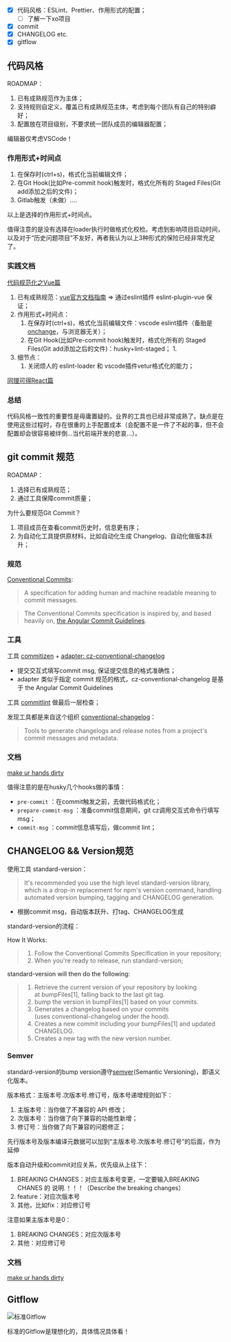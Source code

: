 - [x]  代码风格：ESLint、Prettier、作用形式的配置；
    - [ ]  了解一下xo项目
- [x]  commit
- [x]  CHANGELOG etc.
- [x]  gitflow

## 代码风格

ROADMAP：

1. 已有成熟规范作为主体；
2. 支持规则自定义，覆盖已有成熟规范主体，考虑到每个团队有自己的特别癖好；
3. 配置放在项目级别，不要求统一团队成员的编辑器配置；

编辑器仅考虑VSCode！

### 作用形式+时间点

1. 在保存时(ctrl+s)，格式化当前编辑文件；
2. 在Git Hook(比如Pre-commit hook)触发时，格式化所有的 Staged Files(Git add添加之后的文件)；
3. Gitlab触发（未做）....

以上是选择的作用形式+时间点。

值得注意的是没有选择在loader执行时做格式化校检。考虑到影响项目启动时间，以及对于“历史问题项目”不友好，再者我认为以上3种形式的保险已经非常充足了。

### 实践文档

[代码规范化之Vue篇](https://zhuanlan.zhihu.com/p/104032620)

1. 已有成熟规范：[vue官方文档指南](https://v3.cn.vuejs.org/style-guide/) ⇒ 通过eslint插件 eslint-plugin-vue 保证；
2. 作用形式+时间点：
    1. 在保存时(ctrl+s)，格式化当前编辑文件：vscode eslint插件（备胎是 [onchange](https://www.npmjs.com/package/onchange)，与浏览器无关）；
    2. 在Git Hook(比如Pre-commit hook)触发时，格式化所有的 Staged Files(Git add添加之后的文件)：husky+lint-staged；
        1. 
3. 细节点：
    1. 关闭烦人的 eslint-loader 和 vscode插件vetur格式化的能力；



[同理可得React篇](https://www.notion.so/React-8c1477037b894dcea71cd22cb9d89644)

### 总结

代码风格一致性的重要性是毋庸置疑的。业界的工具也已经非常成熟了。缺点是在使用这些过程时，存在很重的上手配置成本（会配置不是一件了不起的事，但不会配置却会很容易被绊倒...当代前端开发的悲哀...）。

## git commit 规范

ROADMAP：

1. 选择已有成熟规范；
2. 通过工具保障commit质量；



为什么要规范Git Commit？

1. 项目成员在查看commit历史时，信息更有序；
2. 为自动化工具提供原材料，比如自动化生成 Changelog、自动化做版本跃升；

### 规范

[Conventional Commits](https://www.conventionalcommits.org/en/about/):

> A specification for adding human and machine readable meaning to commit messages.

> The Conventional Commits specification is inspired by, and based heavily on, [the Angular Commit Guidelines](https://github.com/angular/angular/blob/22b96b9/CONTRIBUTING.md#-commit-message-guidelines).

### 工具

工具 [commitizen](https://github.com/commitizen/cz-cli#commitizen-for-contributors) + [adapter: cz-conventional-changelog](https://github.com/commitizen/cz-conventional-changelog)

- 提交交互式填写commit msg, 保证提交信息的格式准确性；
- adapter 类似于指定 commit 规范的格式，cz-conventional-changelog 是基于 the Angular Commit Guidelines

工具 [commitlint](https://github.com/conventional-changelog/commitlint) 做最后一层检查；

发现工具都是来自这个组织 [conventional-changelog](https://github.com/conventional-changelog)：

> Tools to generate changelogs and release notes from a project's commit messages and metadata.

### 文档

[make ur hands dirty](https://www.notion.so/make-ur-hands-dirty-d3ca69594c4445af833df6251470906b)

值得注意的是在husky几个hooks做的事情：

- `pre-commit` ：在commit触发之前，去做代码格式化；
- `prepare-commit-msg` ：准备commit信息期间，git cz调用交互式命令行填写msg；
- `commit-msg` ：commit信息填写后，做commit lint；

## CHANGELOG && Version规范

使用工具 standard-version：

> It's recommended you use the high level standard-version library, which is a drop-in replacement for npm's version command, handling automated version bumping, tagging and CHANGELOG generation.

- 根据commit msg，自动版本跃升、打tag、CHANGELOG生成

standard-version的流程：

How It Works:

> 1. Follow the Conventional Commits Specification in your repository;
> 2. When you're ready to release, run standard-version;

standard-version will then do the following:

> 1. Retrieve the current version of your repository by looking at bumpFiles[1], falling back to the last git tag.
> 2. bump the version in bumpFiles[1] based on your commits.
> 3. Generates a changelog based on your commits (uses conventional-changelog under the hood).
> 4. Creates a new commit including your bumpFiles[1] and updated CHANGELOG.
> 5. Creates a new tag with the new version number.

### Semver

standard-version的bump version遵守[semver](https://semver.org/)(Semantic Versioning)，即语义化版本。



版本格式：主版本号.次版本号.修订号，版本号递增规则如下：

1. 主版本号：当你做了不兼容的 API 修改；
2. 次版本号：当你做了向下兼容的功能性新增；
3. 修订号：当你做了向下兼容的问题修正；

先行版本号及版本编译元数据可以加到“主版本号.次版本号.修订号”的后面，作为延伸



版本自动升级和commit对应关系，优先级从上往下：

1. BREAKING CHANGES：对应主版本号变更，一定要输入BREAKING CHANES 的 说明.！！！（Describe the breaking changes）
2. feature：对应次版本号
3. 其他，比如fix：对应修订号

注意如果主版本号是0：

1. BREAKING CHANGES：对应次版本号
2. 其他：对应修订号

### 文档

[make ur hands dirty](https://www.notion.so/make-ur-hands-dirty-c2dc757d5b7d44a49b85fa5de9b566de)

## Gitflow

![标准Gitflow](https://s3.us-west-2.amazonaws.com/secure.notion-static.com/93a06627-df4f-484c-9687-1b33e21798f2/Untitled.png?X-Amz-Algorithm=AWS4-HMAC-SHA256&X-Amz-Credential=AKIAT73L2G45O3KS52Y5%2F20210816%2Fus-west-2%2Fs3%2Faws4_request&X-Amz-Date=20210816T093032Z&X-Amz-Expires=86400&X-Amz-Signature=a30d1c8ecfb9bfdfdf867806c1d2476db79ab1db6ad17d5955ad749b83975967&X-Amz-SignedHeaders=host&response-content-disposition=filename%20%3D%22Untitled.png%22)

标准的Gitflow是理想化的，具体情况具体看！


